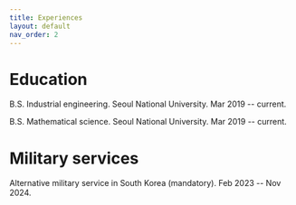 ```yaml
---
title: Experiences
layout: default
nav_order: 2
---
```


# Education

B.S. Industrial engineering. Seoul National University. Mar 2019 -- current.

B.S. Mathematical science. Seoul National University. Mar 2019 -- current.

# Military services

Alternative military service in South Korea (mandatory). Feb 2023 -- Nov 2024.
